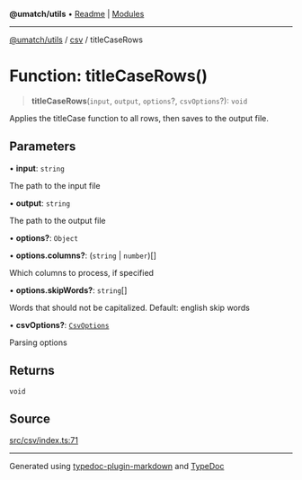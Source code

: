 **@umatch/utils** • [Readme](../../index.md) \| [Modules](../../modules.md)

***

[@umatch/utils](../../modules.md) / [csv](../index.md) / titleCaseRows

# Function: titleCaseRows()

> **titleCaseRows**(`input`, `output`, `options`?, `csvOptions`?): `void`

Applies the titleCase function to all rows, then saves to the
output file.

## Parameters

• **input**: `string`

The path to the input file

• **output**: `string`

The path to the output file

• **options?**: `Object`

• **options\.columns?**: (`string` \| `number`)[]

Which columns to process, if specified

• **options\.skipWords?**: `string`[]

Words that should not be capitalized. Default: english skip words

• **csvOptions?**: [`CsvOptions`](../type-aliases/CsvOptions.md)

Parsing options

## Returns

`void`

## Source

[src/csv/index.ts:71](https://github.com/umatch-oficial/utils/blob/c6d91fc/src/csv/index.ts#L71)

***

Generated using [typedoc-plugin-markdown](https://www.npmjs.com/package/typedoc-plugin-markdown) and [TypeDoc](https://typedoc.org/)

